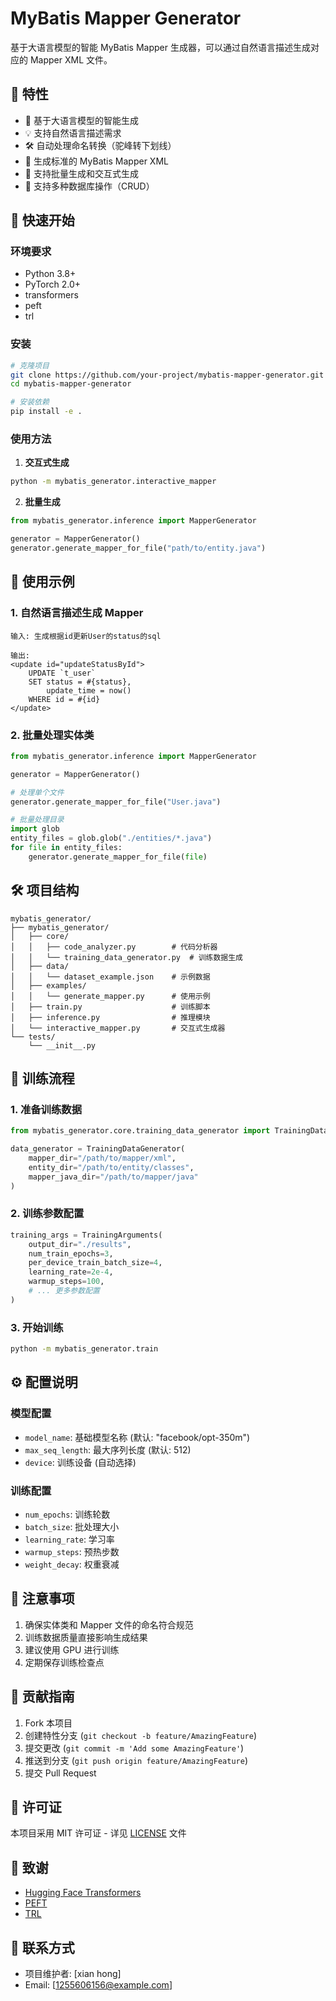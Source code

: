 # MyBatis Mapper Generator

基于大语言模型的智能 MyBatis Mapper 生成器，可以通过自然语言描述生成对应的 Mapper XML 文件。

## 🌟 特性

- 🤖 基于大语言模型的智能生成
- 💡 支持自然语言描述需求
- 🛠 自动处理命名转换（驼峰转下划线）
- 📝 生成标准的 MyBatis Mapper XML
- 🔄 支持批量生成和交互式生成
- 🎯 支持多种数据库操作（CRUD）

## 🚀 快速开始

### 环境要求

- Python 3.8+
- PyTorch 2.0+
- transformers
- peft
- trl

### 安装

```bash
# 克隆项目
git clone https://github.com/your-project/mybatis-mapper-generator.git
cd mybatis-mapper-generator

# 安装依赖
pip install -e .
```

### 使用方法

1. **交互式生成**

```bash
python -m mybatis_generator.interactive_mapper
```

2. **批量生成**

```python
from mybatis_generator.inference import MapperGenerator

generator = MapperGenerator()
generator.generate_mapper_for_file("path/to/entity.java")
```

## 📖 使用示例

### 1. 自然语言描述生成 Mapper
```
输入: 生成根据id更新User的status的sql

输出:
<update id="updateStatusById">
    UPDATE `t_user`
    SET status = #{status},
        update_time = now()
    WHERE id = #{id}
</update>
```

### 2. 批量处理实体类

```python
from mybatis_generator.inference import MapperGenerator

generator = MapperGenerator()

# 处理单个文件
generator.generate_mapper_for_file("User.java")

# 批量处理目录
import glob
entity_files = glob.glob("./entities/*.java")
for file in entity_files:
    generator.generate_mapper_for_file(file)
```

## 🛠 项目结构

```
mybatis_generator/
├── mybatis_generator/
│   ├── core/
│   │   ├── code_analyzer.py        # 代码分析器
│   │   └── training_data_generator.py  # 训练数据生成
│   ├── data/
│   │   └── dataset_example.json    # 示例数据
│   ├── examples/
│   │   └── generate_mapper.py      # 使用示例
│   ├── train.py                    # 训练脚本
│   ├── inference.py                # 推理模块
│   └── interactive_mapper.py       # 交互式生成器
└── tests/
    └── __init__.py
```

## 🔄 训练流程

### 1. 准备训练数据

```python
from mybatis_generator.core.training_data_generator import TrainingDataGenerator

data_generator = TrainingDataGenerator(
    mapper_dir="/path/to/mapper/xml",
    entity_dir="/path/to/entity/classes",
    mapper_java_dir="/path/to/mapper/java"
)
```

### 2. 训练参数配置

```python
training_args = TrainingArguments(
    output_dir="./results",
    num_train_epochs=3,
    per_device_train_batch_size=4,
    learning_rate=2e-4,
    warmup_steps=100,
    # ... 更多参数配置
)
```

### 3. 开始训练

```bash
python -m mybatis_generator.train
```

## ⚙️ 配置说明

### 模型配置
- `model_name`: 基础模型名称 (默认: "facebook/opt-350m")
- `max_seq_length`: 最大序列长度 (默认: 512)
- `device`: 训练设备 (自动选择)

### 训练配置
- `num_epochs`: 训练轮数
- `batch_size`: 批处理大小
- `learning_rate`: 学习率
- `warmup_steps`: 预热步数
- `weight_decay`: 权重衰减

## 📝 注意事项

1. 确保实体类和 Mapper 文件的命名符合规范
2. 训练数据质量直接影响生成结果
3. 建议使用 GPU 进行训练
4. 定期保存训练检查点

## 🤝 贡献指南

1. Fork 本项目
2. 创建特性分支 (`git checkout -b feature/AmazingFeature`)
3. 提交更改 (`git commit -m 'Add some AmazingFeature'`)
4. 推送到分支 (`git push origin feature/AmazingFeature`)
5. 提交 Pull Request

## 📄 许可证

本项目采用 MIT 许可证 - 详见 [LICENSE](LICENSE) 文件

## 🙏 致谢

- [Hugging Face Transformers](https://github.com/huggingface/transformers)
- [PEFT](https://github.com/huggingface/peft)
- [TRL](https://github.com/huggingface/trl)

## 📧 联系方式

- 项目维护者: [xian hong]
- Email: [1255606156@example.com]
```


